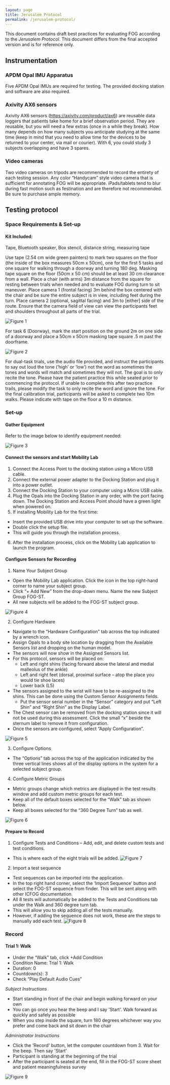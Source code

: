 ```yaml
---
layout: page
title: Jerusalem Protocol
permalink: /jerusalem-protocol/
---
```


This document contains draft best practices for evaluating FOG according to the *Jerusalem Protocol*. This document differs from the final accepted version and is for reference only.

## Instrumentation

### APDM Opal IMU Apparatus
Five APDM Opal IMUs are required for testing. The provided docking station and software are also required.

### Axivity AX6 sensors
Axivity AX6 sensors (https://axivity.com/product/ax6) are reusable data loggers that patients take home for a brief observation period. They are reusable, but you will need a few extras (once in a while they break). How many depends on how many subjects you anticipate studying at the same time (keep in mind that you need to allow time for the devices to be returned to your center, via mail or courier). With 6, you could study 3 subjects overlapping and have 3 spares.

### Video cameras
Two video cameras on tripods are recommended to record the entirety of each testing session. Any color “Handycam” style video camera that is sufficient for annotating FOG will be appropriate. iPads/tablets tend to blur during fast motion such as festination and are therefore not recommended. Be sure to purchase ample memory.

## Testing protocol

### Space Requirements & Set-up 

#### Kit Included:
Tape, Bluetooth speaker, Box stencil, distance string, measuring tape

Use tape (2.54 cm wide green painters) to mark two squares on the floor (the inside of the box measures 50cm x 50cm), one for the first 5 tasks and one square for walking through a doorway and turning 180 deg. Masking tape square on the floor (50cm x 50 cm) should be at least 30 cm clearance from a wall. Place a chair (with arms) 3m distance from the square for resting between trials when needed and to evaluate FOG during turn to sit maneuver. Place camera 1 (frontal facing) 3m behind the box centered with the chair and be sure the entire subject is in view, including feet during the turn. Place camera 2 (optional, sagittal facing) and 3m to [either] side of the route. Ensure that the camera field of view can view the participants feet and shoulders throughout all parts of the trial.

![Figure 1](images/jp-test-01.png)

For task 6 (Doorway), mark the start position on the ground 2m on one side of a doorway and place a 50cm x 50cm masking tape square .5 m past the doorframe.

![Figure 2](images/jp-test-02.png)

For dual-task trials, use the audio file provided, and instruct the participants to say out loud the tone (‘high’ or ‘low’) not the word as sometimes the tones and words will match and sometimes they will not. The goal is to only recite the tone. Please have the patient practice this while seated prior to commencing the protocol. If unable to complete this after two practice trails, please modify the task to only recite the word and ignore the tone. For the final calibration trial, participants will be asked to complete two 10m walks. Please indicate with tape on the floor a 10 m distance.

### Set-up

#### Gather Equipment

Refer to the image below to identify equipment needed:

![Figure 3](images/jp-test-03.png)

#### Connect the sensors and start Mobility Lab

1. Connect the Access Point to the docking station using a Micro USB cable.
2. Connect the external power adapter to the Docking Station and plug it into a power outlet.
3. Connect the Docking Station to your computer using a Micro USB cable.
4. Plug the Opals into the Docking Station in any order, with the port facing down. The Docking Station and Access Point should have a green light when powered on.
5. If installing Mobility Lab for the first time:
  - Insert the provided USB drive into your computer to set up the software.
  - Double click the setup file.
  - This will guide you through the installation process.
6. After the installation process, click on the Mobility Lab application to launch the program. 

#### Configure Sensors for Recording

1. Name Your Subject Group
  - Open the Mobility Lab application. Click the icon in the top right-hand corner to name your subject group. 
  - Click “+ Add New” from the drop-down menu. Name the new Subject Group FOG-ST. 
  - All new subjects will be added to the FOG-ST subject group.
    
![Figure 4](images/jp-test-04.png)

2. Configure Hardware
  - Navigate to the “Hardware Configuration” tab across the top indicated by a wrench icon.
  - Assign Opals to a body site location by dragging from the Available Sensors list and dropping on the human model. 
  - The sensors will now show in the Assigned Sensors list. 
  - For this protocol, sensors will be placed on:
    -	Left and right shins (facing forward above the lateral and medial malleolus of the ankle)
    -	Left and right feet (dorsal, proximal surface – atop the place you would tie shoe laces)
    -	Lower back (L5)
  - The sensors assigned to the wrist will have to be re-assigned to the shins. This can be done using the Custom Sensor Assignments fields. 
    -	Put the sensor serial number in the “Sensor” category and put “Left Shin” and “Right Shin” as the Display Label. 
  -	The Chest sensor can be removed from the docking station since it will not be used during this assessment. Click the small “x” beside the sternum label to remove it from configuration. 
  -	Once the sensors are configured, select “Apply Configuration”. 

![Figure 5](images/jp-test-05.png)

3. Configure Options
  -	The “Options” tab across the top of the application indicated by the three vertical lines shows all of the display options in the system for a selected subject group. 
4. Configure Metric Groups
  - Metric groups change which metrics are displayed in the test results window and add custom metric groups for each test.
  -	Keep all of the default boxes selected for the “Walk” tab as shown below.
  -	Keep all boxes selected for the “360 Degree Turn” tab as well. 

![Figure 6](images/jp-test-06.png)

#### Prepare to Record

1. Configure Tests and Conditions
  – Add, edit, and delete custom tests and test conditions. 
  - This is where each of the eight trials will be added. 
![Figure 7](images/jp-test-07.png)
2. Import a test sequence
  - Test sequences can be imported into the application.
  - In the top right hand corner, select the ‘Import Sequence’ button and select the FOG-ST sequence from finder. This will be sent along with other ICFOG documentation.
  - All 8 tests will automatically be added to the Tests and Conditions tab under the Walk and 360 degree turn tab.  
  - This will allow you to skip adding all of the tests manually.
  - However, if adding the sequence does not work, these are the steps to manually add each test.
![Figure 8](images/jp-test-08.png)

### Record

#### Trial 1: Walk
- Under the “Walk” tab, click +Add Condition
- Condition Name: Trial 1: Walk 
- Duration: 0
- Countdown(s): 3
- Check “Play Default Audio Cues” 

*Subject Instructions*
- Start standing in front of the chair and begin walking forward on your own
- You can go once you hear the beep and I say 'Start'. Walk forward as quickly and safely as possible
- When you step inside the square, turn 180 degrees whichever way you prefer and come back and sit down in the chair

*Administrator Instructions*
- Click the 'Record' button, let the computer countdown from 3. Wait for the beep. Then say 'Start'
- Participant is standing at the beginning of the trial
- After the participant is seated at the end, fill in the FOG-ST score sheet and patient meaningfulness survey

![Figure 9](images/jp-test-09.png)



